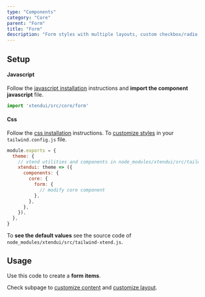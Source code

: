 ```yaml
---
type: "Components"
category: "Core"
parent: "Form"
title: "Form"
description: "Form styles with multiple layouts, custom checkbox/radio, and more."
---
```


## Setup

#### Javascript

Follow the [javascript installation](/introduction/getting-started/installation#javascript-installation) instructions and **import the component javascript** file.

```jsx
import 'xtendui/src/core/form'
```

#### Css

Follow the [css installation](/introduction/getting-started/installation#css-installation) instructions. To [customize styles](/introduction/getting-started/installation#css-installation-customization) in your `tailwind.config.js` file.

```jsx
module.exports = {
  theme: {
    // xtend utilities and components in node_modules/xtendui/src/tailwind-xtend.js
    xtendui: theme => ({
      components: {
        core: {
          form: {
            // modify core component
          },
        },
      },
    }),
  },
}
```

To **see the default values** see the source code of `node_modules/xtendui/src/tailwind-xtend.js`.

## Usage

Use this code to create a **form items**.

<demo>
  <demovanilla src="vanilla/components/core/form/usage">
  </demovanilla>
</demo>

Check subpage to [customize content](/components/core/form/content) and [customize layout](/components/core/form/layout).
